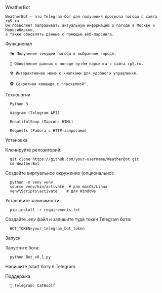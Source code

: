 WeatherBot

    WeatherBot — это Telegram-бот для получения прогноза погоды с сайта rp5.ru. 
    Он позволяет запрашивать актуальную информацию о погоде в Москве и Новосибирске, 
    а также обновлять данные с помощью веб-парсинга.

Функционал

      🌤️ Получение текущей погоды в выбранном городе.
      
      🔄 Обновление данных о погоде путём парсинга с сайта rp5.ru.
      
      🛠️ Интерактивное меню с кнопками для удобного управления.
      
      🕵️ Секретная команда с "пасхалкой".

Технологии

      Python 3
      
      Aiogram (Telegram API)
      
      BeautifulSoup (Парсинг HTML)
      
      Requests (Работа с HTTP-запросами)

Установка

Клонируйте репозиторий:

      git clone https://github.com/your-username/WeatherBot.git
      cd WeatherBot

Создайте виртуальное окружение (опционально):

      python -m venv venv
      source venv/bin/activate  # для macOS/Linux
      venv\Scripts\activate    # для Windows

Установите зависимости:

      pip install -r requirements.txt

Создайте .env файл и запишите туда токен Telegram бота:

      BOT_TOKEN=your_telegram_bot_token

Запуск

Запустите бота:

      python Bot_v0.1.py

Напишите /start боту в Telegram.

Поддержка

      🔗 Telegram: CatWoolf
